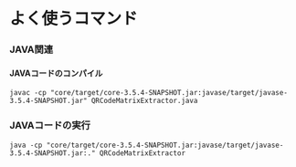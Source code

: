 # よく使うコマンド

### JAVA関連

#### JAVAコードのコンパイル
```
javac -cp "core/target/core-3.5.4-SNAPSHOT.jar:javase/target/javase-3.5.4-SNAPSHOT.jar" QRCodeMatrixExtractor.java
```
### JAVAコードの実行
```
java -cp "core/target/core-3.5.4-SNAPSHOT.jar:javase/target/javase-3.5.4-SNAPSHOT.jar:." QRCodeMatrixExtractor
```